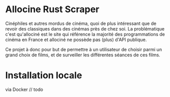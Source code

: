 # Allocine Rust Scraper
Cinéphiles et autres mordus de cinéma, quoi de plus intéressant que de revoir des classiques dans des cinémas près de chez soi.
La problématique c'est qu'allociné est le site qui référence la majorité des programmations de cinéma en France et allociné ne possède pas (plus) d'API publique.

Ce projet à donc pour but de permettre à un utilisateur de choisir parmi un grand choix de films, et de surveiller les différentes séances de ces films.

# Installation locale
via Docker
// todo
